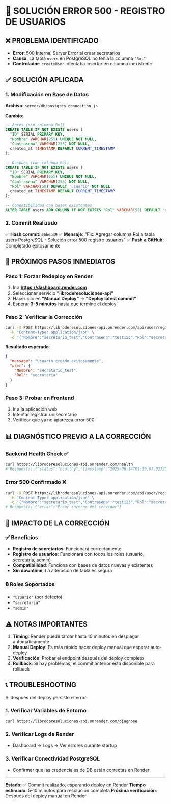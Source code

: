 # 🔧 SOLUCIÓN ERROR 500 - REGISTRO DE USUARIOS

## ❌ PROBLEMA IDENTIFICADO
- **Error**: 500 Internal Server Error al crear secretarios
- **Causa**: La tabla `users` en PostgreSQL no tenía la columna `"Rol"`
- **Controlador**: `createUser` intentaba insertar en columna inexistente

## ✅ SOLUCIÓN APLICADA

### 1. Modificación en Base de Datos
**Archivo**: `server/db/postgres-connection.js`

**Cambio**:
```sql
-- Antes (sin columna Rol)
CREATE TABLE IF NOT EXISTS users (
  "ID" SERIAL PRIMARY KEY,
  "Nombre" VARCHAR(255) UNIQUE NOT NULL,
  "Contrasena" VARCHAR(255) NOT NULL,
  created_at TIMESTAMP DEFAULT CURRENT_TIMESTAMP
);

-- Después (con columna Rol)
CREATE TABLE IF NOT EXISTS users (
  "ID" SERIAL PRIMARY KEY,
  "Nombre" VARCHAR(255) UNIQUE NOT NULL,
  "Contrasena" VARCHAR(255) NOT NULL,
  "Rol" VARCHAR(50) DEFAULT 'usuario' NOT NULL,
  created_at TIMESTAMP DEFAULT CURRENT_TIMESTAMP
);

-- Compatibilidad con bases existentes
ALTER TABLE users ADD COLUMN IF NOT EXISTS "Rol" VARCHAR(50) DEFAULT 'usuario' NOT NULL;
```

### 2. Commit Realizado
✅ **Hash commit**: `56bea39`
✅ **Mensaje**: "Fix: Agregar columna Rol a tabla users PostgreSQL - Solución error 500 registro usuarios"
✅ **Push a GitHub**: Completado exitosamente

## 🚀 PRÓXIMOS PASOS INMEDIATOS

### Paso 1: Forzar Redeploy en Render
1. Ir a **https://dashboard.render.com**
2. Seleccionar servicio **"libroderesoluciones-api"**
3. Hacer clic en **"Manual Deploy"** → **"Deploy latest commit"**
4. Esperar **3-5 minutos** hasta que termine el deploy

### Paso 2: Verificar la Corrección
```bash
curl -X POST https://libroderesoluciones-api.onrender.com/api/user/register \
  -H "Content-Type: application/json" \
  -d '{"Nombre":"secretario_test","Contrasena":"test123","Rol":"secretaria"}'
```

**Resultado esperado**:
```json
{
  "message": "Usuario creado exitosamente",
  "user": {
    "Nombre": "secretario_test",
    "Rol": "secretaria"
  }
}
```

### Paso 3: Probar en Frontend
1. Ir a la aplicación web
2. Intentar registrar un secretario
3. Verificar que ya no aparezca error 500

## 📊 DIAGNÓSTICO PREVIO A LA CORRECCIÓN

### Backend Health Check ✅
```bash
curl https://libroderesoluciones-api.onrender.com/health
# Respuesta: {"status":"healthy","timestamp":"2025-06-14T01:39:07.023Z",...}
```

### Error 500 Confirmado ❌
```bash
curl -X POST https://libroderesoluciones-api.onrender.com/api/user/register \
  -H "Content-Type: application/json" \
  -d '{"Nombre":"secretario_test","Contrasena":"test123","Rol":"secretaria"}'
# Respuesta: {"error":"Error interno del servidor"}
```

## 🎯 IMPACTO DE LA CORRECCIÓN

### ✅ Beneficios
- **Registro de secretarios**: Funcionará correctamente
- **Registro de usuarios**: Funcionará con todos los roles (usuario, secretaria, admin)
- **Compatibilidad**: Funciona con bases de datos nuevas y existentes
- **Sin downtime**: La alteración de tabla es segura

### 🔒 Roles Soportados
- `"usuario"` (por defecto)
- `"secretaria"`
- `"admin"`

## ⚠️ NOTAS IMPORTANTES

1. **Timing**: Render puede tardar hasta 10 minutos en desplegar automáticamente
2. **Manual Deploy**: Es más rápido hacer deploy manual que esperar auto-deploy
3. **Verificación**: Probar el endpoint después del deploy completo
4. **Rollback**: Si hay problemas, el commit anterior está disponible para rollback

## 📞 TROUBLESHOOTING

Si después del deploy persiste el error:

### 1. Verificar Variables de Entorno
```bash
curl https://libroderesoluciones-api.onrender.com/diagnose
```

### 2. Verificar Logs de Render
- Dashboard → Logs → Ver errores durante startup

### 3. Verificar Conectividad PostgreSQL
- Confirmar que las credenciales de DB están correctas en Render

---

**Estado**: ✅ Commit realizado, esperando deploy en Render
**Tiempo estimado**: 5-10 minutos para resolución completa
**Próxima verificación**: Después del deploy manual en Render
